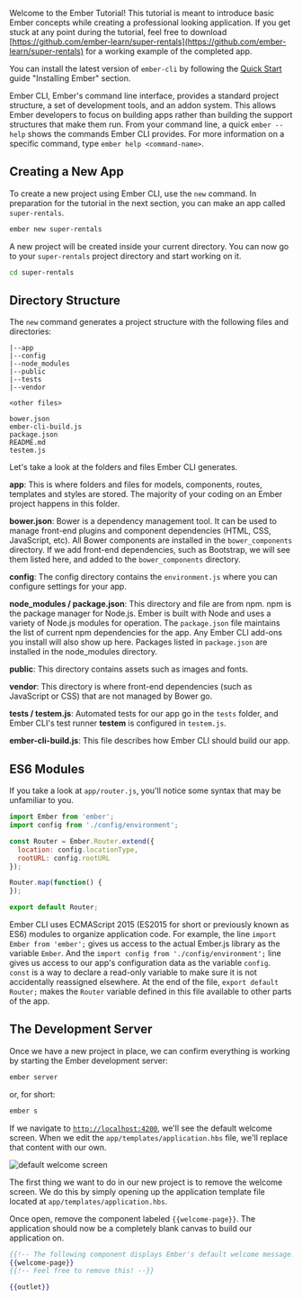 Welcome to the Ember Tutorial!
This tutorial is meant to introduce basic Ember concepts while creating a professional looking application.
If you get stuck at any point during the tutorial, feel free to download [https://github.com/ember-learn/super-rentals](https://github.com/ember-learn/super-rentals) for a working example of the completed app.

You can install the latest version of `ember-cli` by following the [Quick Start](../../getting-started/quick-start/#toc_install-ember) guide "Installing Ember" section.

Ember CLI, Ember's command line interface, provides a standard project
structure, a set of development tools, and an addon system.
This allows Ember developers to focus on building apps rather
than building the support structures that make them run.
From your command line, a quick `ember --help` shows
the commands Ember CLI provides. For more information on a specific command,
type `ember help <command-name>`.

## Creating a New App

To create a new project using Ember CLI, use the `new` command. In preparation
for the tutorial in the next section, you can make an app called `super-rentals`.

```bash
ember new super-rentals
```

A new project will be created inside your current directory. You can now go to
your `super-rentals` project directory and start working on it.

```bash
cd super-rentals
```

## Directory Structure

The `new` command generates a project structure with the following files and
directories:

```text
|--app
|--config
|--node_modules
|--public
|--tests
|--vendor

<other files>

bower.json
ember-cli-build.js
package.json
README.md
testem.js
```

Let's take a look at the folders and files Ember CLI generates.

**app**: This is where folders and files for models, components, routes,
templates and styles are stored. The majority of your coding on an Ember
project happens in this folder.

**bower.json**: Bower is a dependency management tool.
It can be used to manage front-end plugins and component dependencies
(HTML, CSS, JavaScript, etc).  All Bower components are installed in the
`bower_components` directory. If we add front-end dependencies, such as
Bootstrap, we will see them listed here, and added to the
`bower_components` directory.

**config**: The config directory contains the `environment.js` where you can
configure settings for your app.

**node_modules / package.json**: This directory and file are from npm.
npm is the package manager for Node.js. Ember is built with Node and uses a
variety of Node.js modules for operation. The `package.json` file maintains the
list of current npm dependencies for the app.  Any Ember CLI
add-ons you install will also show up here. Packages listed in `package.json`
are installed in the node_modules directory.

**public**: This directory contains assets such as images and fonts.

**vendor**: This directory is where front-end dependencies (such as JavaScript
or CSS) that are not managed by Bower go.

**tests / testem.js**: Automated tests for our app go in the `tests` folder,
and Ember CLI's test runner **testem** is configured in `testem.js`.

**ember-cli-build.js**: This file describes how Ember CLI should build our app.

## ES6 Modules

If you take a look at `app/router.js`, you'll notice some syntax that may be
unfamiliar to you.

```javascript {data-filename=app/router.js}
import Ember from 'ember';
import config from './config/environment';

const Router = Ember.Router.extend({
  location: config.locationType,
  rootURL: config.rootURL
});

Router.map(function() {
});

export default Router;
```

Ember CLI uses ECMAScript 2015 (ES2015 for short or previously known as ES6) modules to organize application
code.
For example, the line `import Ember from 'ember';` gives us access to the actual
Ember.js library as the variable `Ember`. And the `import config from
'./config/environment';` line gives us access to our app's configuration data
as the variable `config`. `const` is a way to declare a read-only variable to make
sure it is not accidentally reassigned elsewhere. At the end of the file,
`export default Router;` makes the `Router` variable defined in this file available 
to other parts of the app.


## The Development Server

Once we have a new project in place, we can confirm everything is working by
starting the Ember development server:

```bash
ember server
```

or, for short:

```bash
ember s
```

If we navigate to [`http://localhost:4200`](http://localhost:4200), we'll see the default welcome screen.
When we edit the `app/templates/application.hbs` file, we'll replace that content with our own.

![default welcome screen](/images/ember-cli/default-welcome-page.png)

The first thing we want to do in our new project is to remove the welcome screen.
We do this by simply opening up the application template file located at `app/templates/application.hbs`.

Once open, remove the component labeled `{{welcome-page}}`.
The application should now be a completely blank canvas to build our application on.

```handlebars {data-filename=app/templates/application.hbs data-diff="-1,-2,-3"}
{{!-- The following component displays Ember's default welcome message. --}}
{{welcome-page}}
{{!-- Feel free to remove this! --}}

{{outlet}}

```
